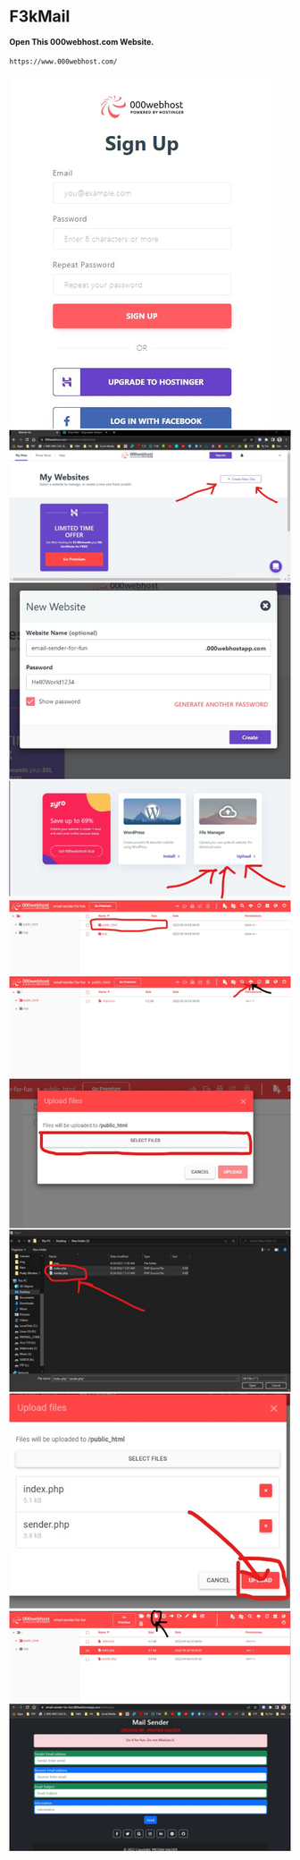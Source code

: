 # F3kMail

#### Open This 000webhost.com Website.
```
https://www.000webhost.com/
```
![F3kMail](https://github.com/protan2206/F3kMail/blob/main/img/1.jpg)
![F3kMail](https://github.com/protan2206/F3kMail/blob/main/img/2.jpg)
![F3kMail](https://github.com/protan2206/F3kMail/blob/main/img/3.jpg)
![F3kMail](https://github.com/protan2206/F3kMail/blob/main/img/4.jpg)
![F3kMail](https://github.com/protan2206/F3kMail/blob/main/img/5.jpg)
![F3kMail](https://github.com/protan2206/F3kMail/blob/main/img/6.jpg)
![F3kMail](https://github.com/protan2206/F3kMail/blob/main/img/7.jpg)
![F3kMail](https://github.com/protan2206/F3kMail/blob/main/img/8.jpg)
![F3kMail](https://github.com/protan2206/F3kMail/blob/main/img/9.jpg)
![F3kMail](https://github.com/protan2206/F3kMail/blob/main/img/10.jpg)
![F3kMail](https://github.com/protan2206/F3kMail/blob/main/img/11.jpg)
